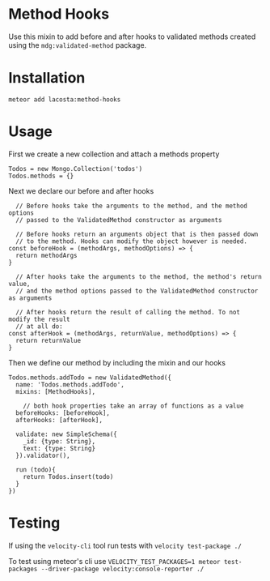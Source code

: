 # Method Hooks

Use this mixin to add before and after hooks to validated methods created using
the `mdg:validated-method` package.

# Installation

`meteor add lacosta:method-hooks`

# Usage

First we create a new collection and attach a methods property

```
Todos = new Mongo.Collection('todos')
Todos.methods = {}
```

Next we declare our before and after hooks

```
  // Before hooks take the arguments to the method, and the method options
  // passed to the ValidatedMethod constructor as arguments

  // Before hooks return an arguments object that is then passed down
  // to the method. Hooks can modify the object however is needed.
const beforeHook = (methodArgs, methodOptions) => {
  return methodArgs
}

  // After hooks take the arguments to the method, the method's return value,
  // and the method options passed to the ValidatedMethod constructor as arguments

  // After hooks return the result of calling the method. To not modify the result 
  // at all do:
const afterHook = (methodArgs, returnValue, methodOptions) => {
  return returnValue
}
```

Then we define our method by including the mixin and our hooks

```
Todos.methods.addTodo = new ValidatedMethod({
  name: 'Todos.methods.addTodo',
  mixins: [MethodHooks],

    // both hook properties take an array of functions as a value
  beforeHooks: [beforeHook],
  afterHooks: [afterHook],

  validate: new SimpleSchema({
    _id: {type: String},
    text: {type: String}
  }).validator(),

  run (todo){
    return Todos.insert(todo)
  }
})
```

# Testing

If using the `velocity-cli` tool run tests with `velocity test-package ./`

To test using meteor's cli use `VELOCITY_TEST_PACKAGES=1 meteor test-packages
--driver-package velocity:console-reporter ./`
